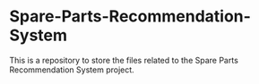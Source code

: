 # Spare-Parts-Recommendation-System
This is a repository to store the files related to the Spare Parts Recommendation System project.
